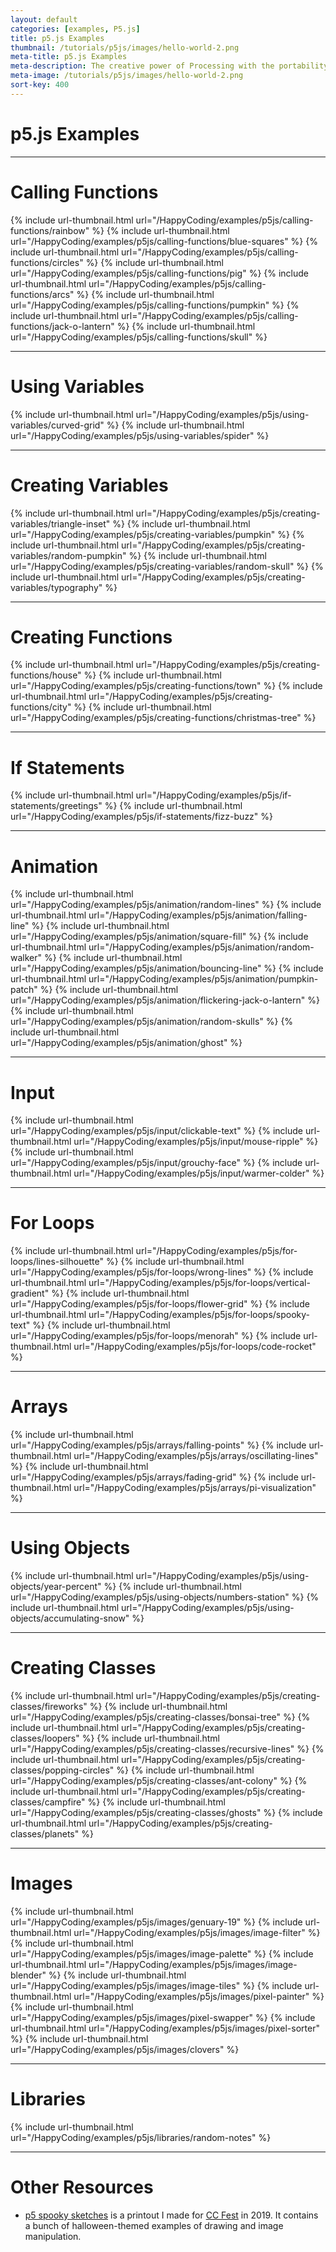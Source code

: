 ```yaml
---
layout: default
categories: [examples, P5.js]
title: p5.js Examples
thumbnail: /tutorials/p5js/images/hello-world-2.png
meta-title: p5.js Examples
meta-description: The creative power of Processing with the portability of JavaScript.
meta-image: /tutorials/p5js/images/hello-world-2.png
sort-key: 400
---
```


# p5.js Examples

---

# Calling Functions

{% include url-thumbnail.html url="/HappyCoding/examples/p5js/calling-functions/rainbow" %}
{% include url-thumbnail.html url="/HappyCoding/examples/p5js/calling-functions/blue-squares" %}
{% include url-thumbnail.html url="/HappyCoding/examples/p5js/calling-functions/circles" %}
{% include url-thumbnail.html url="/HappyCoding/examples/p5js/calling-functions/pig" %}
{% include url-thumbnail.html url="/HappyCoding/examples/p5js/calling-functions/arcs" %}
{% include url-thumbnail.html url="/HappyCoding/examples/p5js/calling-functions/pumpkin" %}
{% include url-thumbnail.html url="/HappyCoding/examples/p5js/calling-functions/jack-o-lantern" %}
{% include url-thumbnail.html url="/HappyCoding/examples/p5js/calling-functions/skull" %}

---

# Using Variables

{% include url-thumbnail.html url="/HappyCoding/examples/p5js/using-variables/curved-grid" %}
{% include url-thumbnail.html url="/HappyCoding/examples/p5js/using-variables/spider" %}

---

# Creating Variables

{% include url-thumbnail.html url="/HappyCoding/examples/p5js/creating-variables/triangle-inset" %}
{% include url-thumbnail.html url="/HappyCoding/examples/p5js/creating-variables/pumpkin" %}
{% include url-thumbnail.html url="/HappyCoding/examples/p5js/creating-variables/random-pumpkin" %}
{% include url-thumbnail.html url="/HappyCoding/examples/p5js/creating-variables/random-skull" %}
{% include url-thumbnail.html url="/HappyCoding/examples/p5js/creating-variables/typography" %}

---

# Creating Functions

{% include url-thumbnail.html url="/HappyCoding/examples/p5js/creating-functions/house" %}
{% include url-thumbnail.html url="/HappyCoding/examples/p5js/creating-functions/town" %}
{% include url-thumbnail.html url="/HappyCoding/examples/p5js/creating-functions/city" %}
{% include url-thumbnail.html url="/HappyCoding/examples/p5js/creating-functions/christmas-tree" %}

---

# If Statements

{% include url-thumbnail.html url="/HappyCoding/examples/p5js/if-statements/greetings" %}
{% include url-thumbnail.html url="/HappyCoding/examples/p5js/if-statements/fizz-buzz" %}

---

# Animation

{% include url-thumbnail.html url="/HappyCoding/examples/p5js/animation/random-lines" %}
{% include url-thumbnail.html url="/HappyCoding/examples/p5js/animation/falling-line" %}
{% include url-thumbnail.html url="/HappyCoding/examples/p5js/animation/square-fill" %}
{% include url-thumbnail.html url="/HappyCoding/examples/p5js/animation/random-walker" %}
{% include url-thumbnail.html url="/HappyCoding/examples/p5js/animation/bouncing-line" %}
{% include url-thumbnail.html url="/HappyCoding/examples/p5js/animation/pumpkin-patch" %}
{% include url-thumbnail.html url="/HappyCoding/examples/p5js/animation/flickering-jack-o-lantern" %}
{% include url-thumbnail.html url="/HappyCoding/examples/p5js/animation/random-skulls" %}
{% include url-thumbnail.html url="/HappyCoding/examples/p5js/animation/ghost" %}

---

# Input

{% include url-thumbnail.html url="/HappyCoding/examples/p5js/input/clickable-text" %}
{% include url-thumbnail.html url="/HappyCoding/examples/p5js/input/mouse-ripple" %}
{% include url-thumbnail.html url="/HappyCoding/examples/p5js/input/grouchy-face" %}
{% include url-thumbnail.html url="/HappyCoding/examples/p5js/input/warmer-colder" %}

---

# For Loops

{% include url-thumbnail.html url="/HappyCoding/examples/p5js/for-loops/lines-silhouette" %}
{% include url-thumbnail.html url="/HappyCoding/examples/p5js/for-loops/wrong-lines" %}
{% include url-thumbnail.html url="/HappyCoding/examples/p5js/for-loops/vertical-gradient" %}
{% include url-thumbnail.html url="/HappyCoding/examples/p5js/for-loops/flower-grid" %}
{% include url-thumbnail.html url="/HappyCoding/examples/p5js/for-loops/spooky-text" %}
{% include url-thumbnail.html url="/HappyCoding/examples/p5js/for-loops/menorah" %}
{% include url-thumbnail.html url="/HappyCoding/examples/p5js/for-loops/code-rocket" %}

---

# Arrays

{% include url-thumbnail.html url="/HappyCoding/examples/p5js/arrays/falling-points" %}
{% include url-thumbnail.html url="/HappyCoding/examples/p5js/arrays/oscillating-lines" %}
{% include url-thumbnail.html url="/HappyCoding/examples/p5js/arrays/fading-grid" %}
{% include url-thumbnail.html url="/HappyCoding/examples/p5js/arrays/pi-visualization" %}

---

# Using Objects

{% include url-thumbnail.html url="/HappyCoding/examples/p5js/using-objects/year-percent" %}
{% include url-thumbnail.html url="/HappyCoding/examples/p5js/using-objects/numbers-station" %}
{% include url-thumbnail.html url="/HappyCoding/examples/p5js/using-objects/accumulating-snow" %}

---

# Creating Classes

{% include url-thumbnail.html url="/HappyCoding/examples/p5js/creating-classes/fireworks" %}
{% include url-thumbnail.html url="/HappyCoding/examples/p5js/creating-classes/bonsai-tree" %}
{% include url-thumbnail.html url="/HappyCoding/examples/p5js/creating-classes/loopers" %}
{% include url-thumbnail.html url="/HappyCoding/examples/p5js/creating-classes/recursive-lines" %}
{% include url-thumbnail.html url="/HappyCoding/examples/p5js/creating-classes/popping-circles" %}
{% include url-thumbnail.html url="/HappyCoding/examples/p5js/creating-classes/ant-colony" %}
{% include url-thumbnail.html url="/HappyCoding/examples/p5js/creating-classes/campfire" %}
{% include url-thumbnail.html url="/HappyCoding/examples/p5js/creating-classes/ghosts" %}
{% include url-thumbnail.html url="/HappyCoding/examples/p5js/creating-classes/planets" %}

---

# Images

{% include url-thumbnail.html url="/HappyCoding/examples/p5js/images/genuary-19" %}
{% include url-thumbnail.html url="/HappyCoding/examples/p5js/images/image-filter" %}
{% include url-thumbnail.html url="/HappyCoding/examples/p5js/images/image-palette" %}
{% include url-thumbnail.html url="/HappyCoding/examples/p5js/images/image-blender" %}
{% include url-thumbnail.html url="/HappyCoding/examples/p5js/images/image-tiles" %}
{% include url-thumbnail.html url="/HappyCoding/examples/p5js/images/pixel-painter" %}
{% include url-thumbnail.html url="/HappyCoding/examples/p5js/images/pixel-swapper" %}
{% include url-thumbnail.html url="/HappyCoding/examples/p5js/images/pixel-sorter" %}
{% include url-thumbnail.html url="/HappyCoding/examples/p5js/images/clovers" %}

---

# Libraries

{% include url-thumbnail.html url="/HappyCoding/examples/p5js/libraries/random-notes" %}

---

# Other Resources

- [p5 spooky sketches](http://tinyurl.com/p5-spooky-sketches) is a printout I made for [CC Fest](http://ccfest.rocks/) in 2019. It contains a bunch of halloween-themed examples of drawing and image manipulation.